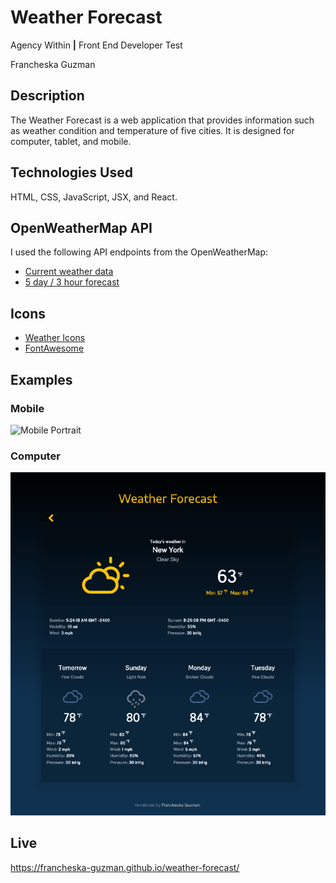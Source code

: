 # Weather Forecast

Agency Within <b>|</b> Front End Developer Test

Francheska Guzman

## Description

The Weather Forecast is a web application that provides information such as weather condition and temperature of five cities. It is designed for computer, tablet, and mobile.

## Technologies Used

HTML, CSS, JavaScript, JSX, and React.

## OpenWeatherMap API

I used the following API endpoints from the OpenWeatherMap:

* [Current weather data](https://www.openweathermap.org/current)
* [5 day / 3 hour forecast](https://www.openweathermap.org/forecast5)

## Icons

* [Weather Icons](http://erikflowers.github.io/weather-icons/)
* [FontAwesome](https://fontawesome.com/)

## Examples

### Mobile

![Mobile Portrait](./examples/mobile-portrait.png)

### Computer

![Computer](./examples/computer.png)

## Live

https://francheska-guzman.github.io/weather-forecast/
